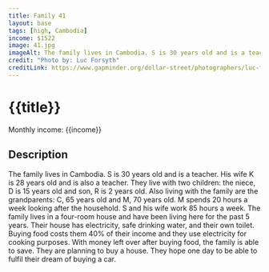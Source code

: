 ```yaml
---
title: Family 41
layout: base
tags: [high, Cambodia]
income: $1522
image: 41.jpg
imageAlt: The family lives in Cambodia. S is 30 years old and is a teacher. His wife K is 28 years old and is also a teacher. 
credit: "Photo by: Luc Forsyth"
creditLink: https://www.gapminder.org/dollar-street/photographers/luc-forsyth?
---
```

# {{title}}
Monthly income: {{income}}
## Description
The family lives in Cambodia. S is 30 years old and is a teacher. His wife K is 28 years old and is also a teacher. They live with two children: the niece, D is 15 years old and son, R is 2 years old. Also living with the family are the grandparents: C, 65 years old and M, 70 years old. M spends 20 hours a week looking after the household. S and his wife work 85 hours a week. The family lives in a four-room house and have been living here for the past 5 years. Their house has electricity, safe drinking water, and their own toilet. Buying food costs them 40% of their income and they use electricity for cooking purposes. With money left over after buying food, the family is able to save. They are planning to buy a house. They hope one day to be able to fulfil their dream of buying a car.